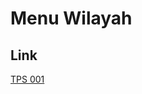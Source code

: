 # Menu Wilayah

## Link

[TPS 001](https://github.com/gigit-pemilu/pemilu-2024-92-papua-barat/tree/main/pileg-dpr/hitung-suara/sub/92-papua-barat/sub/07-teluk-wondama/sub/09-kuri-wamesa/sub/2003-dusner/sub/001-tps)

